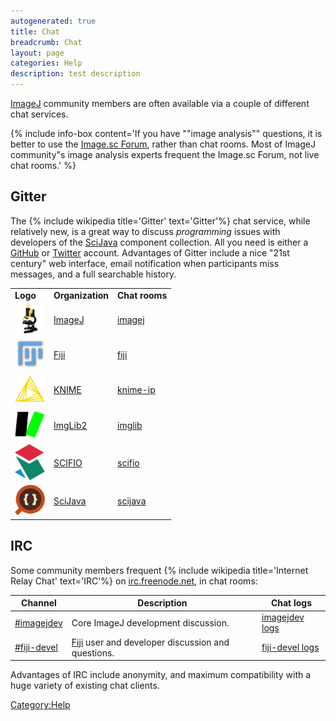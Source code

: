 ```yaml
---
autogenerated: true
title: Chat
breadcrumb: Chat
layout: page
categories: Help
description: test description
---
```


[ImageJ](ImageJ "wikilink") community members are often available via a couple of different chat services.

{% include info-box content='If you have ""image analysis"" questions, it is better to use the [Image.sc Forum](https://forum.image.sc/), rather than chat rooms. Most of ImageJ community"s image analysis experts frequent the Image.sc Forum, not live chat rooms.' %}

## Gitter

The {% include wikipedia title='Gitter' text='Gitter'%} chat service, while relatively new, is a great way to discuss *programming* issues with developers of the [SciJava](SciJava "wikilink") component collection. All you need is either a [GitHub](https://github.com/) or [Twitter](https://twitter.com/) account. Advantages of Gitter include a nice "21st century" web interface, email notification when participants miss messages, and a full searchable history.

|                                          |                               |                                                   |
| ---------------------------------------- | ----------------------------- | ------------------------------------------------- |
| **Logo**                                 | **Organization**              | **Chat rooms**                                    |
| <img src="/images/pages/Imagej2-icon.png" width="48"/> | [ImageJ](ImageJ "wikilink")   | [imagej](https://gitter.im/orgs/imagej/rooms)     |
| <img src="/images/pages/Fiji-icon.png" width="48"/>    | [Fiji](Fiji "wikilink")       | [fiji](https://gitter.im/orgs/fiji/rooms)         |
| <img src="/images/pages/Knime-icon.png" width="48"/>   | [KNIME](KNIME "wikilink")     | [knime-ip](https://gitter.im/orgs/knime-ip/rooms) |
| <img src="/images/pages/Imglib2-icon.png" width="48"/> | [ImgLib2](ImgLib2 "wikilink") | [imglib](https://gitter.im/orgs/imglib/rooms)     |
| <img src="/images/pages/Scifio-icon.png" width="48"/>  | [SCIFIO](SCIFIO "wikilink")   | [scifio](https://gitter.im/orgs/scifio/rooms)     |
| <img src="/images/pages/Scijava-icon.png" width="48"/> | [SciJava](SciJava "wikilink") | [scijava](https://gitter.im/orgs/scijava/rooms)   |

## IRC

Some community members frequent {% include wikipedia title='Internet Relay Chat' text='IRC'%} on [irc.freenode.net](http://freenode.net/), in chat rooms:

| Channel                                           | Description                                                          | Chat logs                                                     |
| ------------------------------------------------- | -------------------------------------------------------------------- | ------------------------------------------------------------- |
| [\#imagejdev](irc_//irc.freenode.net/imagejdev)   | Core ImageJ development discussion.                                  | [imagejdev logs](http_//code.imagej.net/chatlogs/imagejdev)   |
| [\#fiji-devel](irc_//irc.freenode.net/fiji-devel) | [Fiji](Fiji "wikilink") user and developer discussion and questions. | [fiji-devel logs](http://code.imagej.net/chatlogs/fiji-devel) |

Advantages of IRC include anonymity, and maximum compatibility with a huge variety of existing chat clients.

[Category:Help](Category_Help "wikilink")
